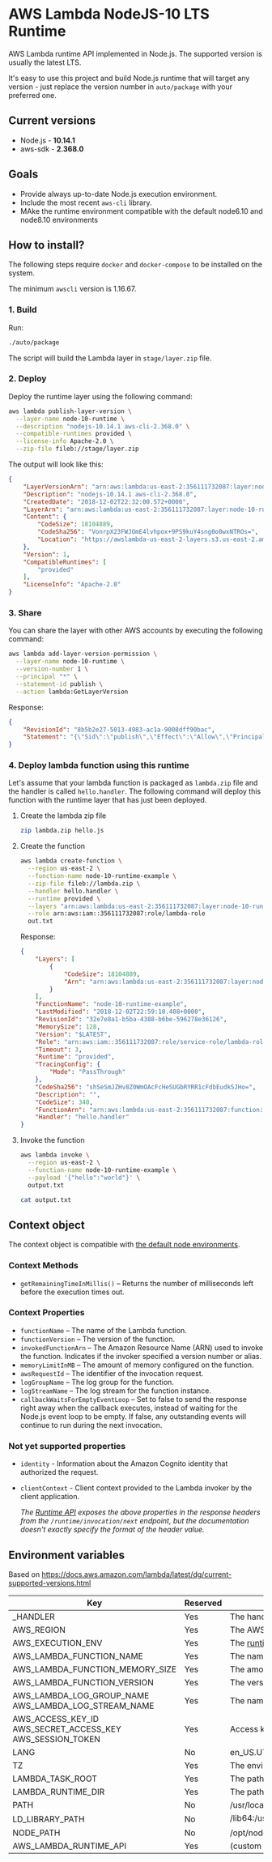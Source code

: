 # AWS Lambda NodeJS-10 LTS Runtime

AWS Lambda runtime API implemented in Node.js. The supported version is usually the latest LTS.

It's easy to use this project and build Node.js runtime that will target any version - just replace the version number in `auto/package` with your preferred one.

## Current versions

* Node.js - **10.14.1**
* aws-sdk - **2.368.0**

## Goals

* Provide always up-to-date Node.js execution environment.
* Include the most recent `aws-cli` library.
* MAke the runtime environment compatible with the default node6.10 and node8.10 environments

## How to install?

The following steps require `docker` and `docker-compose` to be installed on the system.

The minimum `awscli` version is 1.16.67.

### 1. Build

Run:

```bash
./auto/package
```

The script will build the Lambda layer in `stage/layer.zip` file.

### 2. Deploy

Deploy the runtime layer using the following command:

```bash
aws lambda publish-layer-version \
  --layer-name node-10-runtime \
  --description "nodejs-10.14.1 aws-cli-2.368.0" \
  --compatible-runtimes provided \
  --license-info Apache-2.0 \
  --zip-file fileb://stage/layer.zip
```

The output will look like this:
```json
{
    "LayerVersionArn": "arn:aws:lambda:us-east-2:356111732087:layer:node-10-runtime:1",
    "Description": "nodejs-10.14.1 aws-cli-2.368.0",
    "CreatedDate": "2018-12-02T22:32:00.572+0000",
    "LayerArn": "arn:aws:lambda:us-east-2:356111732087:layer:node-10-runtime",
    "Content": {
        "CodeSize": 18104889,
        "CodeSha256": "VonrpX23FWJOmE4lvhpox+9PS9kuY4sng0o0wxNTROs=",
        "Location": "https://awslambda-us-east-2-layers.s3.us-east-2.amazonaws.com/snapshots/356111732087/node-10-runtime-f3415c38-d865-46b6-ae42-009985092116?......"
    },
    "Version": 1,
    "CompatibleRuntimes": [
        "provided"
    ],
    "LicenseInfo": "Apache-2.0"
}
```

### 3. Share

You can share the layer with other AWS accounts by executing the following command:

```bash
aws lambda add-layer-version-permission \
  --layer-name node-10-runtime \
  --version-number 1 \
  --principal "*" \
  --statement-id publish \
  --action lambda:GetLayerVersion
```

Response:

```json
{
    "RevisionId": "8b5b2e27-5013-4983-ac1a-9008dff90bac",
    "Statement": "{\"Sid\":\"publish\",\"Effect\":\"Allow\",\"Principal\":\"*\",\"Action\":\"lambda:GetLayerVersion\",\"Resource\":\"arn:aws:lambda:us-east-2:356111732087:layer:node-10-runtime:1\"}"
}
```

### 4. Deploy lambda function using this runtime

Let's assume that your lambda function is packaged as `lambda.zip` file and the handler is called `hello.handler`. The following command will deploy this function with the runtime layer that has just been deployed.

1. Create the lambda zip file

    ```bash
    zip lambda.zip hello.js
    ```

2. Create the function

    ```bash
    aws lambda create-function \
      --region us-east-2 \
      --function-name node-10-runtime-example \
      --zip-file fileb://lambda.zip \
      --handler hello.handler \
      --runtime provided \
      --layers "arn:aws:lambda:us-east-2:356111732087:layer:node-10-runtime:2" \
      --role arn:aws:iam::356111732087:role/lambda-role
      out.txt
    ```

    Response:

    ```json
    {
        "Layers": [
            {
                "CodeSize": 18104889,
                "Arn": "arn:aws:lambda:us-east-2:356111732087:layer:node-10-runtime:1"
            }
        ],
        "FunctionName": "node-10-runtime-example",
        "LastModified": "2018-12-02T22:59:10.408+0000",
        "RevisionId": "32e7e8a1-b5ba-4388-b6be-596278e36126",
        "MemorySize": 128,
        "Version": "$LATEST",
        "Role": "arn:aws:iam::356111732087:role/service-role/lambda-role",
        "Timeout": 3,
        "Runtime": "provided",
        "TracingConfig": {
            "Mode": "PassThrough"
        },
        "CodeSha256": "shSeSmJZHv8Z0WmOAcFcHeSUGbRYRR1cFdbEudkSJHo=",
        "Description": "",
        "CodeSize": 340,
        "FunctionArn": "arn:aws:lambda:us-east-2:356111732087:function:node-10-runtime-example",
        "Handler": "hello.handler"
    }
    ```

3. Invoke the function

    ```bash
    aws lambda invoke \
      --region us-east-2 \
      --function-name node-10-runtime-example \
      --payload '{"hello":"world"}' \
      output.txt

    cat output.txt
    ```

## Context object

The context object is compatible with [the default node environments](https://docs.aws.amazon.com/lambda/latest/dg/nodejs-prog-model-context.html).

### Context Methods

* `getRemainingTimeInMillis()` – Returns the number of milliseconds left before the execution times out.

### Context Properties

* `functionName` – The name of the Lambda function.
* `functionVersion` – The version of the function.
* `invokedFunctionArn` – The Amazon Resource Name (ARN) used to invoke the function. Indicates if the invoker specified a version number or alias.
* `memoryLimitInMB` – The amount of memory configured on the function.
* `awsRequestId` – The identifier of the invocation request.
* `logGroupName` – The log group for the function.
* `logStreamName` – The log stream for the function instance.
* `callbackWaitsForEmptyEventLoop` – Set to false to send the response right away when the callback executes, instead of waiting for the Node.js event loop to be empty. If false, any outstanding events will continue to run during the next invocation.

### Not yet supported properties

* `identity` - Information about the Amazon Cognito identity that authorized the request.
* `clientContext` - Client context provided to the Lambda invoker by the client application.

    _The [Runtime API](https://docs.aws.amazon.com/lambda/latest/dg/runtimes-api.html) exposes the above properties in the response headers from the `/runtime/invocation/next` endpoint, but the documentation doesn't exactly specify the format of the header value._

## Environment variables

Based on https://docs.aws.amazon.com/lambda/latest/dg/current-supported-versions.html

| Key | Reserved | Value |
|--|--|--|
|_HANDLER|Yes|The handler location configured on the function.|
|AWS_REGION|Yes|The AWS region where the Lambda function is executed.|
|AWS_EXECUTION_ENV|Yes|The [runtime identifier](https://docs.aws.amazon.com/lambda/latest/dg/lambda-runtimes.html), prefixed by AWS_Lambda_. For example, AWS_Lambda_java8.|
|AWS_LAMBDA_FUNCTION_NAME|Yes|The name of the function.|
|AWS_LAMBDA_FUNCTION_MEMORY_SIZE|Yes|The amount of memory available to the function in MB.|
|AWS_LAMBDA_FUNCTION_VERSION|Yes|The version of the function being executed.|
AWS_LAMBDA_LOG_GROUP_NAME AWS_LAMBDA_LOG_STREAM_NAME|Yes|The name of the Amazon CloudWatch Logs group and stream for the function.|
|AWS_ACCESS_KEY_ID AWS_SECRET_ACCESS_KEY AWS_SESSION_TOKEN|Yes|Access keys obtained from the function's execution role.|
|LANG|No|en_US.UTF-8. This is the locale of the runtime.|
|TZ|Yes|The environment's timezone (UTC). The execution environment uses NTP to synchronize the system clock.|
|LAMBDA_TASK_ROOT|Yes|The path to your Lambda function code.|
|LAMBDA_RUNTIME_DIR|Yes|The path to runtime libraries.|
|PATH|No|/usr/local/bin:/usr/bin/:/bin:/opt/bin|
|LD_LIBRARY_PATH|No|/lib64:/usr/lib64:$LAMBDA_RUNTIME_DIR:$LAMBDA_RUNTIME_DIR/lib:$LAMBDA_TASK_ROOT:$LAMBDA_TASK_ROOT/lib:/opt/lib|
|NODE_PATH|No|/opt/node_modules|
|AWS_LAMBDA_RUNTIME_API|Yes|(custom runtime) The host and port of the [runtime API](https://docs.aws.amazon.com/lambda/latest/dg/runtimes-api.html).|
